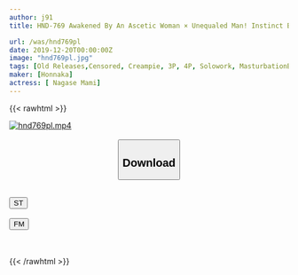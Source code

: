 ```yaml
---
author: j91
title: HND-769 Awakened By An Ascetic Woman × Unequaled Man! Instinct Bare Authenticity Pies Fuck! ! Asami Nagase

url: /was/hnd769pl
date: 2019-12-20T00:00:00Z
image: "hnd769pl.jpg"
tags: [Old Releases,Censored, Creampie, 3P, 4P, Solowork, MasturbationBig Tits, Beautiful Girl, Digital Mosaic	]
maker: [Honnaka]
actress: [ Nagase Mami]
---
```



{{< rawhtml >}}

<div class="video" data-videoid="a2QLxyWm2BfxDYe">
    <a href="javascript:;">
        <img src="/was/hnd769pl/hnd769pl.jpg" width="WIDTH" height="HEIGHT" alt="hnd769pl.mp4" loading="lazy">
    </a>
</div>

<script type="text/javascript" src="https://j91.asia/asset/on-demand-st.js"></script>

<br>
  <link rel="stylesheet" href="https://j91.asia/asset/bs5.css">
  
  <center>
  <button class="btn btn-primary" type="button" data-bs-toggle="collapse" data-bs-target=".multi-collapse" aria-expanded="false" aria-controls="multiCollapseExample1 multiCollapseExample2"><h2>Download</h2></button></center>
</p>
<div class="row">
  <div class="col">
    <div class="collapse multi-collapse" id="multiCollapseExample1">
      <div class="card card-body">
	      	      <br>
<div class="buttons">  
<a href="https://streamtape.to/v/a2QLxyWm2BfxDYe" target="_blank"><button class="btn-hover color-3"><i class="fa fa-download"></i> ST</button></a></div>
    </div>
  </div>
</div>
  <div class="col">
    <div class="collapse multi-collapse" id="multiCollapseExample2">
      <div class="card card-body">
	      <br>
<div class="buttons">
    <a href="https://filemoon.sx/d/2a9t2okfrbh0" target="_blank"><button class="btn-hover color-8"><i class="fa fa-download"></i> FM</button></a></div>
<br><br>
      </div>
    </div>
  </div>
</div>

{{< /rawhtml >}}
